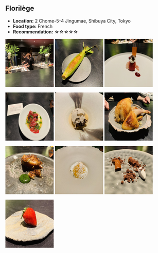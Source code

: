 ## Florilège
*   **Location:** 2 Chome-5-4 Jingumae, Shibuya City, Tokyo
*   **Food type:** French
*   **Recommendation:** ☆☆☆☆☆

<p float="left">
  <img src="/food/photo/fl1.jpeg" width="150" height="150">
  <img src="/food/photo/fl2.jpeg" width="150" height="150">
  <img src="/food/photo/fl3.jpeg" width="150" height="150">
</p>

<p float="left">
  <img src="/food/photo/fl4.jpeg" width="150" height="150">
  <img src="/food/photo/fl5.jpeg" width="150" height="150">
  <img src="/food/photo/fl6.jpeg" width="150" height="150">
</p>

<p float="left">
  <img src="/food/photo/fl7.jpeg" width="150" height="150">
  <img src="/food/photo/fl8.jpeg" width="150" height="150">
  <img src="/food/photo/fl9.jpeg" width="150" height="150">
</p>

<p float="left">
  <img src="/food/photo/fl10.jpeg" width="150" height="150">
</p>
